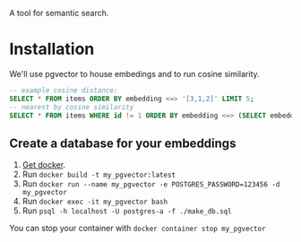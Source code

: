 A tool for semantic search.

# Installation

We'll use pgvector to house embedings and to run cosine similarity.

```sql
-- example cosine distance:
SELECT * FROM items ORDER BY embedding <=> '[3,1,2]' LIMIT 5;
-- nearest by cosine similarity
SELECT * FROM items WHERE id != 1 ORDER BY embedding <=> (SELECT embedding FROM items WHERE id = 1) LIMIT 5;

```

## Create a database for your embeddings
1. [Get docker](https://docs.docker.com/desktop/install/mac-install/).
1. Run `docker build -t my_pgvector:latest`
1. Run `docker run --name my_pgvector -e POSTGRES_PASSWORD=123456 -d my_pgvector`
1. Run `docker exec -it my_pgvector bash`
1. Run `psql -h localhost -U postgres-a -f ./make_db.sql`

You can stop your container with `docker container stop my_pgvector`